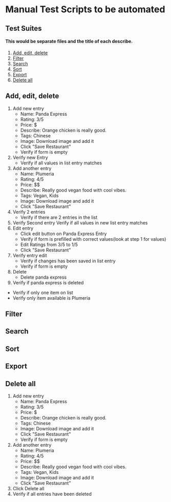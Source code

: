 # Manual Test Scripts to be automated
## Test Suites
#### This would be separate files and the title of each describe.
1. [Add, edit, delete](#add-edit-delete)
2. [Filter](#filter)
3. [Search](#search)
4. [Sort](#sort)
5. [Export](#export)
6. [Delete all](#delete-all)

## Add, edit, delete
1. Add new entry
   - Name: Panda Express
   - Rating: 3/5
   - Price: $
   - Describe: Orange chicken is really good.
   - Tags: Chinese
   - Image: Download image and add it
   - Click "Save Restaurant"
   - Verify if form is empty
2. Verify new Entry
   - Verify if all values in list entry matches
3. Add another entry
   - Name: Plumeria
   - Rating: 4/5
   - Price: $$
   - Describe: Really good vegan food with cool vibes.
   - Tags: Vegan, Kids
   - Image: Download image and add it
   - Click "Save Restaurant"
4. Verify 2 entries
   - Verify if there are 2 entries in the list
5. Verify Second entry
   Verify if all values in new list entry matches
6. Edit entry
   - Click edit button on Panda Express Entry
   - Verify if form is prefilled with correct values(look at step 1 for values)
   - Edit Ratings from 3/5 to 1/5
   - Click "Save Restaurant"
7. Verify entry edit
   - Verify if changes has been saved in list entry
   - Verify if form is empty
8. Delete
   - Delete panda express
9.  Verify if panda express is deleted
   - Verify if only one item on list
   - Verify only item available is Plumeria

## Filter
## Search
## Sort
## Export
## Delete all
1. Add new entry
   - Name: Panda Express
   - Rating: 3/5
   - Price: $
   - Describe: Orange chicken is really good.
   - Tags: Chinese
   - Image: Download image and add it
   - Click "Save Restaurant"
   - Verify if form is empty
2. Add another entry
   - Name: Plumeria
   - Rating: 4/5
   - Price: $$
   - Describe: Really good vegan food with cool vibes.
   - Tags: Vegan, Kids
   - Image: Download image and add it
   - Click "Save Restaurant"
3. Click Delete all
4. Verify if all entries have been deleted